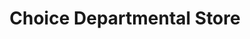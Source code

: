 ---
title: "Choice Departmental Store"
url: /jaipur/choice-departmental-store/
shop: department store
---